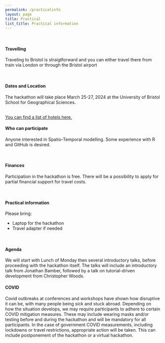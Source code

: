 ```yaml
---
permalink: /practicalinfo
layout: page
title: Practical
list_title: Practical information
---
```

<br />

[//]: # (#### Registration)

[//]: # (Please register via [this google form]&#40https://forms.gle/7PWa3oVNu6AxqBRM6)

[//]: # (latest by 15th of January 2024. Accepted participants will be informed around February 1st.)

[//]: # ()
[//]: # (<br />)

#### Travelling
Traveling to Bristol is straigtforward and you can either travel there from train via London or through the Bristol airport

<br />

#### Dates and Location
The hackathon will take place March 25-27, 2024 at the University of Bristol School for Geographical Sciences.

<br />
<a href="https://raw.githubusercontent.com/4DModeller/4DM_Hackathon/main/assets/Hotels.pdf">You can find a list of hotels here.</a>
<br />

#### Who can participate
Anyone interested in Spatio-Temporal modelling. 
Some experience with R and GitHub is desired. 

<br />

#### Finances
Participation in the hackathon is free. 
There will be a possibility to apply for partial financial support for travel costs.

<br />

#### Practical information
Please bring:
- Laptop for the hackathon
- Travel adapter if needed

<br />


#### Agenda
We will start with Lunch of Monday then several introductory talks, before proceeding with the hackathon itself.
The talks will include an introductory talk from Jonathan Bamber, followed by a talk on tutorial-driven development from Christopher Woods. 
<br />

#### COVID
Covid outbreaks at conferences and workshops have shown how disruptive it can be, with many people being sick and stuck abroad. 
Depending on how the situation develops, we may require participants to adhere to certain COVID mitigation measures. 
These may include wearing masks and/or testing before and during the hackathon and will be mandatory for all participants.
In the case of government COVID measurements, including lockdowns or travel restrictions, appropriate action will be taken. This can include postponement of the hackathon or a virtual hackathon.
